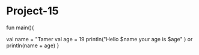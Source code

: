 # Project-15

fun main(){

val name = "Tamer 
val age = 19
println("Hello $name your age is $age" ) or println(name + age)
}
